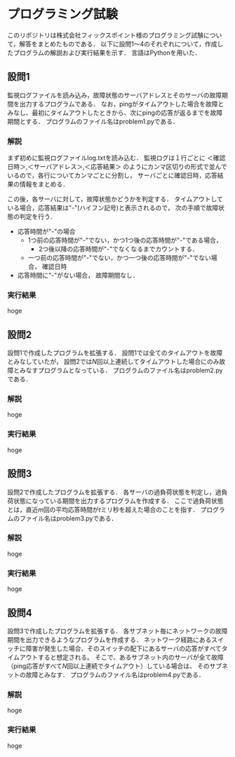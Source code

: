# プログラミング試験
このリポジトリは株式会社フィックスポイント様のプログラミング試験について，解答をまとめたものである．
以下に設問1〜4のそれぞれについて，作成したプログラムの解説および実行結果を示す．
言語はPythonを用いた．

## 設問1
監視ログファイルを読み込み，故障状態のサーバアドレスとそのサーバの故障期間を出力するプログラムである．
なお，pingがタイムアウトした場合を故障とみなし、最初にタイムアウトしたときから、次にpingの応答が返るまでを故障期間とする．
プログラムのファイル名はproblem1.pyである．

### 解説
まず初めに監視ログファイルlog.txtを読み込む．
監視ログは１行ごとに
＜確認日時＞,＜サーバアドレス＞,＜応答結果＞
のようにカンマ区切りの形式で並んでいるので，各行についてカンマごとに分割し，
サーバごとに確認日時，応答結果の情報をまとめる．

この後，各サーバに対して，故障状態かどうかを判定する．
タイムアウトしている場合，応答結果は"-"(ハイフン記号)と表示されるので，
次の手順で故障状態の判定を行う．
- 応答時間が"-"の場合
  - 1つ前の応答時間が"-"でない，かつ1つ後の応答時間が"-"である場合，
    - 2つ後以降の応答時間が"-"でなくなるまでカウントする．
  - 一つ前の応答時間が"-"でない，かつ一つ後の応答時間が"-"でない場合，
  確認日時
- 応答時間に"-"がない場合，
故障期間なし．

### 実行結果
hoge

## 設問2
設問1で作成したプログラムを拡張する．
設問1では全てのタイムアウトを故障とみなしていたが，
設問2では*N*回以上連続してタイムアウトした場合にのみ故障とみなすプログラムとなっている．
プログラムのファイル名はproblem2.pyである．

### 解説
hoge

### 実行結果
hoge

## 設問3
設問2で作成したプログラムを拡張する．
各サーバの過負荷状態を判定し，過負荷状態になっている期間を出力するプログラムを作成する．
ここで過負荷状態とは，直近*m*回の平均応答時間が*t*ミリ秒を超えた場合のことを指す．
プログラムのファイル名はproblem3.pyである．

### 解説
hoge

### 実行結果
hoge

## 設問4
設問3で作成したプログラムを拡張する．
各サブネット毎にネットワークの故障期間を出力できるようなプログラムを作成する．
ネットワーク経路にあるスイッチに障害が発生した場合、そのスイッチの配下にあるサーバの応答がすべてタイムアウトすると想定される。
そこで、あるサブネット内のサーバが全て故障（ping応答がすべて*N*回以上連続でタイムアウト）している場合は、
そのサブネットの故障とみなす．
プログラムのファイル名はproblem4.pyである．

### 解説
hoge

### 実行結果
hoge
